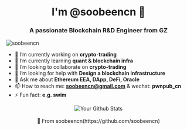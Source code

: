 <!-- <div align="center">
  <img src="http://120.78.8.26:4000" alt="Banner that represents you or your interests.">
</div> -->

<h1 align="center">I'm @soobeencn 👋</h1>
<h3 align="center">A passionate Blockchain R&D Engineer from GZ</h3>
<p align="left"> <img src="https://komarev.com/ghpvc/?username=soobeencn&label=Profile%20views&color=0e75b6&style=flat" alt="soobeencn" /> </p>

- 🔭 I’m currently working on **crypto-trading**
- 🌱 I’m currently learning **quant & blockchain infra**
- 👯 I’m looking to collaborate on **crypto-trading**
- 🤔 I’m looking for help with **Design a blockchain infrastructure**
- 💬 Ask me about **Ethereum EEA, DApp, DeFi, Oracle**
- 📫 How to reach me: **soobeencn@gmail.com** & wechat: **pwnpub_cn**
- ⚡ Fun fact: **e.g. swim**

<div align="center">
  <img align="center" src="https://github-readme-stats.vercel.app/api/top-langs/?username=soobeencn&hide=javascript,html,css,Batchfile,Makefile,Kotlin" alt="Your Github Stats">
  <br>
  <br>
  🌟 From soobeencn(https://github.com/soobeencn)
</div>

<!-- <div align="center">
  <img align="center" src="https://github-readme-stats.vercel.app/api?username=soobeencn&show_icons=true" alt="Your Github Stats">
  <br>
  <br>
  🌟 From soobeencn(https://github.com/soobeencn)
</div> -->
